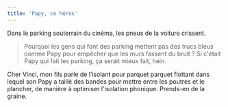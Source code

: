 ```yaml
---
title: 'Papy, ce héros'
---
```


Dans le parking souterrain du cinéma, les pneus de la voiture crissent.

<!-- more -->

> Pourquoi les gens qui font des parking mettent pas des trucs bleus comme Papy pour empêcher que les murs fassent du bruit ? Si c'était Papy qui fait les parking, ça serait mieux fait, hein.

Cher Vinci, mon fils parle de l’isolant pour parquet parquet flottant dans lequel son Papy a taillé des bandes pour mettre entre les poutres et le plancher, de manière à optimiser l'isolation phonique. Prends-en de la graine.
